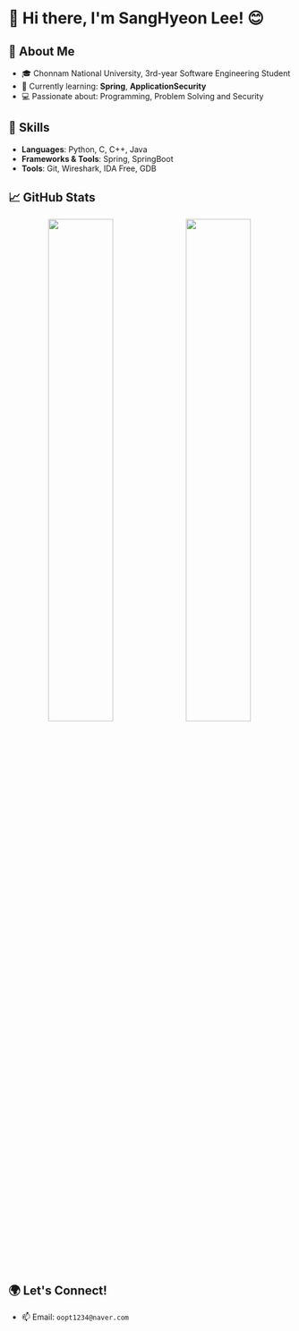 
# 👋 Hi there, I'm SangHyeon Lee! 😊


## 🚀 About Me
- 🎓 Chonnam National University, 3rd-year Software Engineering Student  
- 🌱 Currently learning: **Spring**, **ApplicationSecurity** 
- 💻 Passionate about: Programming, Problem Solving and Security

## 🧠 Skills
- **Languages**: Python, C, C++, Java
- **Frameworks & Tools**: Spring, SpringBoot
- **Tools**: Git, Wireshark, IDA Free, GDB

## 📈 GitHub Stats
<p align="center">
  <img src="https://github-readme-stats.vercel.app/api?username=sanghyeon1225&show_icons=true&theme=tokyonight" width="48%" />
  <img src="https://github-readme-streak-stats.herokuapp.com?user=sanghyeon1225&theme=tokyonight" width="48%" />
</p>

## 🌍 Let's Connect!
- 📫 Email: `oopt1234@naver.com`